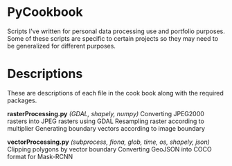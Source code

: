 # PyCookbook
Scripts I've written for personal data processing use and portfolio purposes. Some of these scripts are specific to certain projects so they may need to be generalized for different purposes.

# Descriptions
These are descriptions of each file in the cook book along with the required packages.

**rasterProcessing.py** *(GDAL, shapely, numpy)*
Converting JPEG2000 rasters into JPEG rasters using GDAL
Resampling raster according to multiplier
Generating boundary vectors according to image boundary

**vectorProcessing.py** *(subprocess, fiona, glob, time, os, shapely, json)*
Clipping polygons by vector boundary
Converting GeoJSON into COCO format for Mask-RCNN
